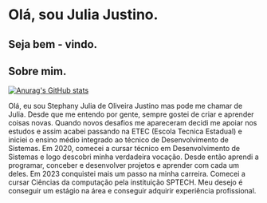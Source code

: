 # Olá, sou Julia Justino.
##   Seja bem - vindo. 
## Sobre mim.
[![Anurag's GitHub stats](https://github-readme-stats.vercel.app/api?username=JuliaOJustino)](https://github.com/anuraghazra/github-readme-stats)

<div id="txtp">
    Olá, eu sou Stephany Julia de Oliveira Justino mas pode me chamar de Julia. Desde que me entendo por gente, sempre gostei de criar e aprender coisas novas. Quando novos desafios me apareceram decidi me apoiar nos estudos e assim acabei passando na ETEC (Escola Tecnica Estadual) e iniciei o ensino médio integrado ao técnico de Desenvolvimento de Sistemas.
    Em 2020, comecei a cursar técnico em Desenvolvimento de Sistemas e logo descobri minha verdadeira vocação. Desde então aprendi a programar, conceber e desenvolver projetos e aprender com cada um deles.
    Em 2023 conquistei mais um passo na minha carreira. Comecei a cursar Ciências da computação pela instituição SPTECH.
  Meu desejo é conseguir um estágio na área e conseguir adquirir experiência profissional.
  </div>


